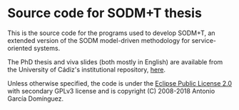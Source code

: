 Source code for SODM+T thesis
===

This is the source code for the programs used to develop SODM+T, an extended version of the SODM model-driven methodology for service-oriented systems.

The PhD thesis and viva slides (both mostly in English) are available from the University of Cádiz's institutional repository, [here](http://rodin.uca.es/xmlui/handle/10498/15965).

Unless otherwise specified, the code is under the [Eclipse Public License 2.0](https://www.eclipse.org/legal/epl-2.0/) with secondary GPLv3 license and is copyright (C) 2008-2018 Antonio García Domínguez.
